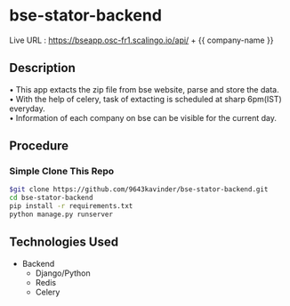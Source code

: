# bse-stator-backend

Live URL : https://bseapp.osc-fr1.scalingo.io/api/ + {{ company-name }}

## Description
• This app extacts the zip file from bse website, parse and store the data.</br>
• With the help of celery, task of extacting is scheduled at sharp 6pm(IST) everyday.</br>
• Information of each company on bse can be visible for the current day.</br>

## Procedure
### Simple Clone This Repo

```bash
$git clone https://github.com/9643kavinder/bse-stator-backend.git
cd bse-stator-backend
pip install -r requirements.txt
python manage.py runserver
```

## Technologies Used
* Backend
  * Django/Python
  * Redis
  * Celery
